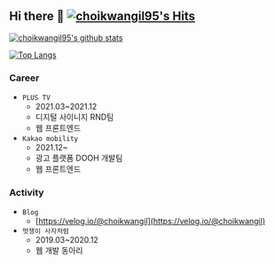 ## Hi there 👋 [![choikwangil95's Hits](https://hits.seeyoufarm.com/api/count/incr/badge.svg?url=https%3A%2F%2Fgithub.com%2Fchoikwangil95&count_bg=%2379C83D&title_bg=%23555555&icon=&icon_color=%23E7E7E7&title=hits&edge_flat=false)](https://hits.seeyoufarm.com)

[![choikwangil95's github stats](https://github-readme-stats.vercel.app/api?username=choikwangil95)](https://github.com/anuraghazra/github-readme-stats)

[![Top Langs](https://github-readme-stats.vercel.app/api/top-langs/?username=choikwangil95&layout=compact)](https://github.com/anuraghazra/github-readme-stats)

### Career
- `PLUS TV` 
  - 2021.03~2021.12
  - 디지털 사이니지 RND팀
  - 웹 프론트엔드
- `Kakao mobility` 
  - 2021.12~
  - 광고 플랫폼 DOOH 개발팀
  - 웹 프론트엔드

### Activity
- `Blog`
  - [https://velog.io/@choikwangil](https://velog.io/@choikwangil)
- `멋쟁이 사자처럼`
  - 2019.03~2020.12
  - 웹 개발 동아리
